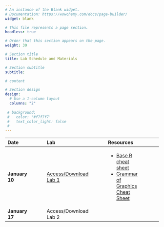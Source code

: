```yaml
---
# An instance of the Blank widget.
# Documentation: https://wowchemy.com/docs/page-builder/
widget: blank

# This file represents a page section.
headless: true

# Order that this section appears on the page.
weight: 30

# Section title
title: Lab Schedule and Materials

# Section subtitle
subtitle:

# content

# Section design
design:
  # Use a 1-column layout
  columns: "2" 
  
 # background:
 #   color: '#f7f7f7'
 #   text_color_light: false
 # 
---
```


Date | | | |  Lab | | | |Resources | | | | | Solution
:--- | --- | --- | --- |  :--- |  --- |  --- |  --- |  :--- | --- | --- | --- | --- | :---
**January 10** | | | | <a href="https://colab.research.google.com/github/bosafoagyare/web-academic/blob/master/content/courses/stats306-W22/Lab-Notes/lab01.ipynb" target="_blank" rel="noopener noreferrer">Access/Download Lab 1</a> | | | | <ul><li>[Base R cheat sheet](https://github.com/rstudio/cheatsheets/blob/main/base-r.pdf) </li><li>[Grammar of Graphics Cheat Sheet](https://raw.githubusercontent.com/rstudio/cheatsheets/main/data-visualization.pdf)</li></ul>| | | | | [Download Lab 1 Solution](https://colab.research.google.com/github/bosafoagyare/web-academic/blob/master/content/courses/stats306-W22/Lab-Notes/lab01_solution.ipynb)
**January 17** | | | | Access/Download Lab 2 | | | | | | | |  |
 
